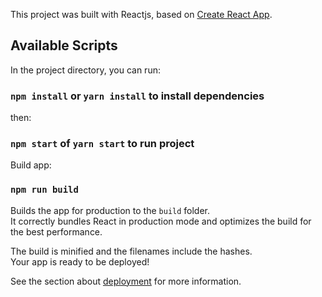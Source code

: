 This project was built with Reactjs, based on [Create React App](https://github.com/facebook/create-react-app).

## Available Scripts

In the project directory, you can run:

### `npm install` or `yarn install` to install dependencies

then:
 
### `npm start` of `yarn start` to run project

Build app:

### `npm run build`

Builds the app for production to the `build` folder.<br>
It correctly bundles React in production mode and optimizes the build for the best performance.

The build is minified and the filenames include the hashes.<br>
Your app is ready to be deployed!

See the section about [deployment](https://facebook.github.io/create-react-app/docs/deployment) for more information.
